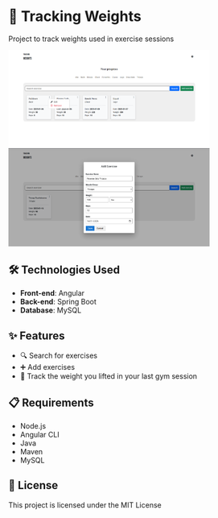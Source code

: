 # 🎥 Tracking Weights

Project to track weights used in exercise sessions

<p align="center">
    <p>
        <img src="assets/main-page.png" width="400px">
        <img src="assets/add-exercise.png"  width="400px">
    </p>
</p>

## 🛠️ Technologies Used

- **Front-end**: Angular
- **Back-end**: Spring Boot
- **Database**: MySQL

## ✨ Features

- 🔍 Search for exercises
- ➕ Add exercises
- 📄 Track the weight you lifted in your last gym session

## 📋 Requirements

- Node.js
- Angular CLI
- Java
- Maven
- MySQL

## 📄 License

This project is licensed under the MIT License 

